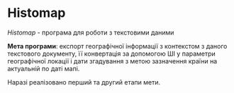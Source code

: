 # Histomap

*Histomap* - програма для роботи з текстовими даними

**Мета програми**: експорт географічної інформації з контекстом з даного текстового документу, її конвертація за допомогою ШІ у параметри географічної локації і дати згадування з метою зазначення країни на актуальній по даті мапі.

Наразі реалізовано перший та другий етапи мети.